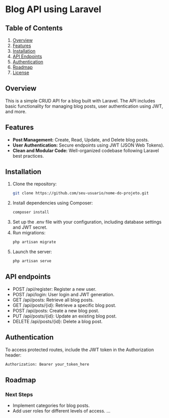 # Blog API using Laravel

## Table of Contents

1. [Overview](#overview)
2. [Features](#features)
3. [Installation](#installation)
4. [API Endpoints](#api-endpoints)
5. [Authentication](#authentication)
6. [Roadmap](#roadmap)
7. [License](#license)

## Overview

This is a simple CRUD API for a blog built with Laravel. The API includes basic functionality for managing blog posts, user authentication using JWT, and more.

## Features

- **Post Management:** Create, Read, Update, and Delete blog posts.
- **User Authentication:** Secure endpoints using JWT (JSON Web Tokens).
- **Clean and Modular Code:** Well-organized codebase following Laravel best practices.

## Installation

1. Clone the repository:
   ```bash
   git clone https://github.com/seu-usuario/nome-do-projeto.git
2. Install dependencies using Composer:
   ```bash
   composer install
3. Set up the .env file with your configuration, including database settings and JWT secret.
4. Run migrations:
   ```bash
   php artisan migrate 
5. Launch the server:
   ```bash
   php artisan serve
   
## API endpoints
- POST /api/register: Register a new user.
- POST /api/login: User login and JWT generation.
- GET /api/posts: Retrieve all blog posts.
- GET /api/posts/{id}: Retrieve a specific blog post.
- POST /api/posts: Create a new blog post.
- PUT /api/posts/{id}: Update an existing blog post.
- DELETE /api/posts/{id}: Delete a blog post.

## Authentication
To access protected routes, include the JWT token in the Authorization header:
 ```bash
 Authorization: Bearer your_token_here
```

## Roadmap
### Next Steps
- Implement categories for blog posts.
- Add user roles for different levels of access.
...
